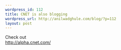 ```yaml
--- 
wordpress_id: 112
title: CNET is also blogging
wordpress_url: http://anilwadghule.com/blog/?p=112
layout: post
---
```

Check out<br /><a href="http://alpha.cnet.com/">http://alpha.cnet.com/</a>
